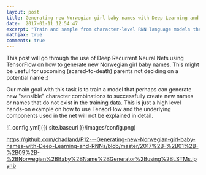 ```yaml
---
layout: post
title: Generating new Norwegian girl baby names with Deep Learning and RNNs
date:  2017-01-11 12:54:47
excerpt: "Train and sample from character-level RNN language models that learn to generate new Norwegian girl baby names"
mathjax: true
comments: true
---
```


This post will go through the use of Deep Recurrent Neural Nets using TensorFlow on how to generate new Norwegian girl baby names. This might be useful for upcoming (scared-to-death) parents not deciding on a potential name :) 

Our main goal with this task is to train a model that perhaps can generate new "sensible" character combinations to successfully create new names or names that do not exist in the training data. This is just a high level hands-on example on how to use TensorFlow and the underlying components used in the net will not be explained in detail.

![_config.yml]({{ site.baseurl }}/images/config.png)

https://github.com/chadland/P12---Generating-new-Norwegian-girl-baby-names-with-Deep-Learning-and-RNNs/blob/master/2017%2B-%2B01%2B-%2B09%2B-%2BNorwegian%2BBaby%2BName%2BGenerator%2Busing%2BLSTMs.ipynb
